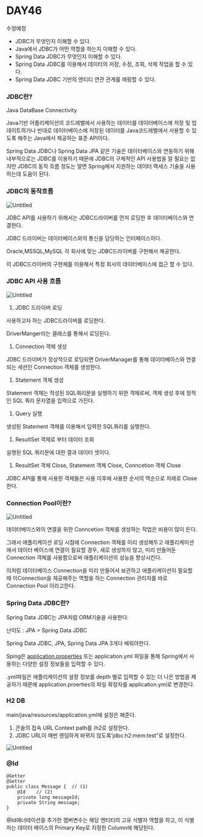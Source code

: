 # DAY46

수정예정

- JDBC가 무엇인지 이해할 수 있다.
- Java에서 JDBC가 어떤 역할을 하는지 이해할 수 있다.
- Spring Data JDBC가 무엇인지 이해할 수 있다.
- Spring Data JDBC를 이용해서 데이터의 저장, 수정, 조회, 삭제 작업을 할 수 있다.
- Spring Data JDBC 기반의 엔티티 연관 관계를 매핑할 수 있다.

### JDBC란?

Java DataBase Connectivity

Java기반 어플리케이션의 코드레벨에서 사용하는 데이터를 데이터베이스에 저장 및 업데이트하거나 반대로 데이터베이스에 저장된 데이터를 Java코드레벨에서 사용할 수 있도록 해주는 Java에서 제공하는 표준 API이다.

Spring Data JDBC나 Spring Data JPA 같은 기술은 데이터베이스와 연동하기 위해 내부적으로는 JDBC를 이용하기 때문에 JDBC의 구체적인 API 사용법을 알 필요는 없지만 JDBC의 동작 흐름 정도는 알면 Spring에서 지원하는 데이터 액세스 기술을 사용하는데 도움이 된다.

### JDBC의 동작흐름

![Untitled](https://s3-us-west-2.amazonaws.com/secure.notion-static.com/a6af3fe3-66d3-40bb-937f-88a08915c07a/Untitled.png)

JDBC API를 사용하기 위해서는 JDBC드라이버를 먼저 로딩한 후 데이터베이스와 연결한다.

JDBC 드라이버는 데이터베이스와의 통신을 담당하는 인터페이스이다.

Oracle,MSSQL,MySQL 각 회사에 맞는 JDBC드라이버를 구현해서 제공한다.

이 JDBC드라이버의 구현체를 이용해서 특정 회사의 데이터베이스에 접근 할 수 있다.

### JDBC API 사용 흐름

![Untitled](https://s3-us-west-2.amazonaws.com/secure.notion-static.com/e5b16fdc-0191-4e6f-992e-6914f95e1da3/Untitled.png)

1. JDBC 드라이버 로딩

사용하고자 하는 JDBC드라이버를 로딩한다.

DriverManger라는 클래스를 통해서 로딩된다.

1. Connection 객체 생성

JDBC 드라이버가 정상적으로 로딩되면 DriverManager를 통해 데이터베이스와 연결되는 세션인 Connection 객체를 생성한다.

1. Statement 객체 생성

Statement 객체는 작성된 SQL쿼리문을 실행하기 위한 객체로써, 객체 생성 후에 정적인 SQL 쿼리 문자열을 입력으로 가진다.

1. Query 실행

생성된 Statement 객체를 이용해서 입력한 SQL쿼리를 실행한다.

1. ResultSet 객체로 부터 데이터 조회

실행된 SQL 쿼리문에 대한 결과 데이터 셋이다.

1. ResultSet 객체 Close, Statement 객체 Close, Conncetion 객체 Close

JDBC API를 통해 사용된 객체들은 사용 이후에 사용한 순서의 역순으로 차례로 Close한다.

### Connection Pool이란?

![Untitled](https://s3-us-west-2.amazonaws.com/secure.notion-static.com/c0fc8ff0-c5dc-4dee-b649-c1c37db940ae/Untitled.png)

데이터베이스와의 연결을 위한 Conncetion 객체를 생성하는 작업은 비용이 많이 든다.

그래서 애플리케이션 로딩 시점에 Connection 객체를 미리 생성해두고 애플리케이션에서 데이터 베이스에 연결이 필요할 경우, 새로 생성하지 않고, 미리 만들어둔 Connection 객체를 사용함으로써 애플리케이션의 성능을 향상시킨다.

이처럼 데이터베이스 Connection을 미리 만들어서 보관하고 애플리케이션이 필요할 때 이Connection을 제공해주는 역할을 하는 Connection 관리자를 바로 Connection Pool 이라고한다.

### Spring Data JDBC란?

Spring Data JDBC는 JPA처럼 ORM기술을 사용한다.

난이도 : JPA > Spring Data JDBC

Spring Data JDBC, JPA, Spring Data JPA 3개다 배워야한다.

Sping은 [application.properties](http://application.properties) 또는 application.yml 파일을 통해 Spring에서 사용하는 다양한 설정 정보들을 입력할 수 있다.

.yml파일은 애플리케이션의 설정 정보를 depth 별로 입력할 수 있는 더 나은 방법을 제공하기 때문에 application.proerties의 파일 확장자를 application.yml로 변경한다.

### H2 DB

main/java/resources/application.yml에 설정은 해준다.

1. 콘솔의 접속 URL Context path를 /h2로 설정한다.
2. JDBC URL이 매번 랜덤하게 바뀌지 않도록’jdbc:h2:mem:test”로 설정한다.

![Untitled](https://s3-us-west-2.amazonaws.com/secure.notion-static.com/448924a9-957b-4117-853f-c46489770f50/Untitled.png)

### @Id

```
@Getter
@Setter
public class Message {  // (1)
    @Id    // (2)
    private long messageId;
    private String message;
}
```

@Id애너테이션을 추가한 멤버변수는 해당 엔티티의 고유 식별자 역할을 하고, 이 식별자는 데이터 베이스의 Primary Key로 지정한 Column에 해당된다.
